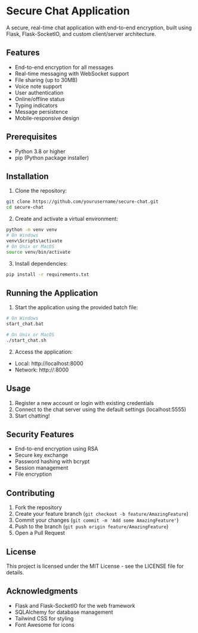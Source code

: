 # Secure Chat Application

A secure, real-time chat application with end-to-end encryption, built using Flask, Flask-SocketIO, and custom client/server architecture.

## Features

- End-to-end encryption for all messages
- Real-time messaging with WebSocket support
- File sharing (up to 30MB)
- Voice note support
- User authentication
- Online/offline status
- Typing indicators
- Message persistence
- Mobile-responsive design

## Prerequisites

- Python 3.8 or higher
- pip (Python package installer)

## Installation

1. Clone the repository:

```bash
git clone https://github.com/yourusername/secure-chat.git
cd secure-chat
```

2. Create and activate a virtual environment:

```bash
python -m venv venv
# On Windows
venv\Scripts\activate
# On Unix or MacOS
source venv/bin/activate
```

3. Install dependencies:

```bash
pip install -r requirements.txt
```

## Running the Application

1. Start the application using the provided batch file:

```bash
# On Windows
start_chat.bat

# On Unix or MacOS
./start_chat.sh
```

2. Access the application:

- Local: http://localhost:8000
- Network: http://<your-ip>:8000

## Usage

1. Register a new account or login with existing credentials
2. Connect to the chat server using the default settings (localhost:5555)
3. Start chatting!

## Security Features

- End-to-end encryption using RSA
- Secure key exchange
- Password hashing with bcrypt
- Session management
- File encryption

## Contributing

1. Fork the repository
2. Create your feature branch (`git checkout -b feature/AmazingFeature`)
3. Commit your changes (`git commit -m 'Add some AmazingFeature'`)
4. Push to the branch (`git push origin feature/AmazingFeature`)
5. Open a Pull Request

## License

This project is licensed under the MIT License - see the LICENSE file for details.

## Acknowledgments

- Flask and Flask-SocketIO for the web framework
- SQLAlchemy for database management
- Tailwind CSS for styling
- Font Awesome for icons

